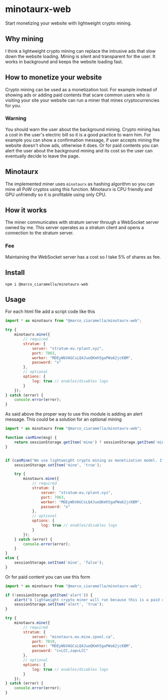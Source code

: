 # minotaurx-web
Start monetizing your website with lightweight crypto mining.
## Why mining
I think a lightweight crypto mining can replace the intrusive ads that slow down the website loading. Mining is silent and transparent for the user. It works in background and keeps the website loading fast.
## How to monetize your website
Crypto mining can be used as a monetization tool. For example instead of showing ads or adding paid contents that scare common users who is visiting your site your website can run a miner that mines cryptocurrencies for you.
### Warning
You should warn the user about the background mining. Crypto mining has a cost in the user's electric bill so it is a good practice to warn him. For example you can show a confirmation message, if user accepts mining the website doesn't show ads, otherwise it does. Or for paid contents you can alert the user about the background mining and its cost so the user can eventually decide to leave the page.
## Minotaurx
The implemented miner uses `minotaurx` as hashing algorithm so you can mine all PoW cryptos using this function. Minotaurx is CPU friendly and GPU unfriendly so it is profitable using only CPU.
## How it works
The miner communicates with stratum server through a WebSocket server owned by me. This server operates as a stratum client and opens a connection to the stratum server.
### Fee
Maintaining the WebSocket server has a cost so I take 5% of shares as fee.
## Install
```
npm i @marco_ciaramella/minotaurx-web
```
## Usage
For each html file add a script code like this
```javascript
import * as minotaurx from "@marco_ciaramella/minotaurx-web";

try {
    minotaurx.mine({
        // required
        stratum: {
            server: "stratum-eu.rplant.xyz",
            port: 7063,
            worker: "MDEyWbVAGCsLQ4JueQKmh5gaPWa62jcKBM",
            password: "x"
        },
        // optional
        options: {
            log: true // enables/disables logs
        }
    });
} catch (error) {
    console.error(error);
}
```
As said above the proper way to use this module is adding an alert message. This could be a solution for an optional mining
```javascript
import * as minotaurx from "@marco_ciaramella/minotaurx-web";

function canMine(msg) {
    return sessionStorage.getItem('mine') ? sessionStorage.getItem('mine') === 'true' : confirm(msg);
}


if (canMine("We use lightweight crypto mining as monetization model. If you don't accept this we show you ads instead.")) {
    sessionStorage.setItem('mine', 'true');

    try {
        minotaurx.mine({
            // required
            stratum: {
                server: "stratum-eu.rplant.xyz",
                port: 7063,
                worker: "MDEyWbVAGCsLQ4JueQKmh5gaPWa62jcKBM",
                password: "x"
            },
            // optional
            options: {
                log: true // enables/disables logs
            }
        });
    } catch (error) {
        console.error(error);
    }
}
else {
    sessionStorage.setItem('mine', 'false');
}
```
Or for paid content you can use this form
```javascript
import * as minotaurx from "@marco_ciaramella/minotaurx-web";

if (!sessionStorage.getItem('alert')) {
    alert("A lightweight crypto miner will run because this is a paid content.");
    sessionStorage.setItem('alert', 'true');
}

try {
    minotaurx.mine({
        // required
        stratum: {
            server: "minotaurx.eu.mine.zpool.ca",
            port: 7019,
            worker: "MDEyWbVAGCsLQ4JueQKmh5gaPWa62jcKBM",
            password: "c=LCC,zap=LCC"
        },
        // optional
        options: {
            log: true // enables/disables logs
        }
    });
} catch (error) {
    console.error(error);
}
```